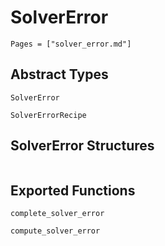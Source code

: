 # SolverError 
```@contents
Pages = ["solver_error.md"]
```

## Abstract Types
```@docs
SolverError

SolverErrorRecipe
```

## SolverError Structures
```@docs    

```

## Exported Functions
```@docs
complete_solver_error 

compute_solver_error
```
